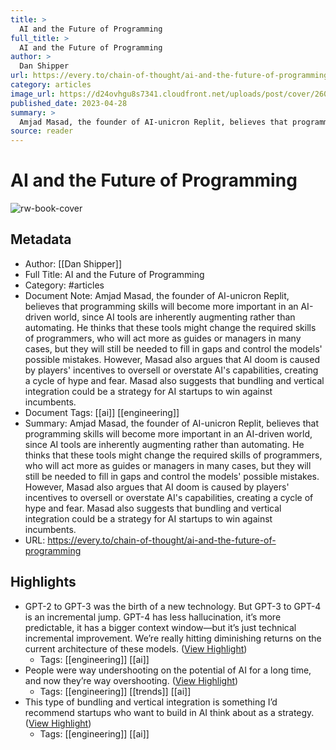 ```yaml
---
title: >
  AI and the Future of Programming
full_title: >
  AI and the Future of Programming
author: >
  Dan Shipper
url: https://every.to/chain-of-thought/ai-and-the-future-of-programming
category: articles
image_url: https://d24ovhgu8s7341.cloudfront.net/uploads/post/cover/2602/CleanShot_2023-04-28_at_10.25.42_2x.png
published_date: 2023-04-28
summary: >
  Amjad Masad, the founder of AI-unicron Replit, believes that programming skills will become more important in an AI-driven world, since AI tools are inherently augmenting rather than automating. He thinks that these tools might change the required skills of programmers, who will act more as guides or managers in many cases, but they will still be needed to fill in gaps and control the models' possible mistakes. However, Masad also argues that AI doom is caused by players' incentives to oversell or overstate AI's capabilities, creating a cycle of hype and fear. Masad also suggests that bundling and vertical integration could be a strategy for AI startups to win against incumbents.
source: reader
---
```

# AI and the Future of Programming

![rw-book-cover](https://d24ovhgu8s7341.cloudfront.net/uploads/post/cover/2602/CleanShot_2023-04-28_at_10.25.42_2x.png)

## Metadata
- Author: [[Dan Shipper]]
- Full Title: AI and the Future of Programming
- Category: #articles
- Document Note: Amjad Masad, the founder of AI-unicron Replit, believes that programming skills will become more important in an AI-driven world, since AI tools are inherently augmenting rather than automating. He thinks that these tools might change the required skills of programmers, who will act more as guides or managers in many cases, but they will still be needed to fill in gaps and control the models' possible mistakes. However, Masad also argues that AI doom is caused by players' incentives to oversell or overstate AI's capabilities, creating a cycle of hype and fear. Masad also suggests that bundling and vertical integration could be a strategy for AI startups to win against incumbents.
- Document Tags: [[ai]] [[engineering]] 
- Summary: Amjad Masad, the founder of AI-unicron Replit, believes that programming skills will become more important in an AI-driven world, since AI tools are inherently augmenting rather than automating. He thinks that these tools might change the required skills of programmers, who will act more as guides or managers in many cases, but they will still be needed to fill in gaps and control the models' possible mistakes. However, Masad also argues that AI doom is caused by players' incentives to oversell or overstate AI's capabilities, creating a cycle of hype and fear. Masad also suggests that bundling and vertical integration could be a strategy for AI startups to win against incumbents.
- URL: https://every.to/chain-of-thought/ai-and-the-future-of-programming

## Highlights
- GPT-2 to GPT-3 was the birth of a new technology. But GPT-3 to GPT-4 is an incremental jump. GPT-4 has less hallucination, it’s more predictable, it has a bigger context window—but it’s just technical incremental improvement. We’re really hitting diminishing returns on the current architecture of these models. ([View Highlight](https://read.readwise.io/read/01h1s2cn8tx62xf4rj24v0qv7g))
    - Tags: [[engineering]] [[ai]] 
- People were way undershooting on the potential of AI for a long time, and now they’re way overshooting. ([View Highlight](https://read.readwise.io/read/01h1s2e22qpf59693k3wq5wem9))
    - Tags: [[engineering]] [[trends]] [[ai]] 
- This type of bundling and vertical integration is something I’d recommend startups who want to build in AI think about as a strategy. ([View Highlight](https://read.readwise.io/read/01h1s2jy8zn8718jym1dnfhrrv))
    - Tags: [[engineering]] [[ai]] 


